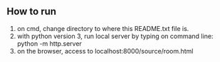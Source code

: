 ## How to run
1. on cmd, change directory to where this README.txt file is.
2. with python version 3, run local server by typing on command line: python -m http.server
3. on the browser, access to localhost:8000/source/room.html
